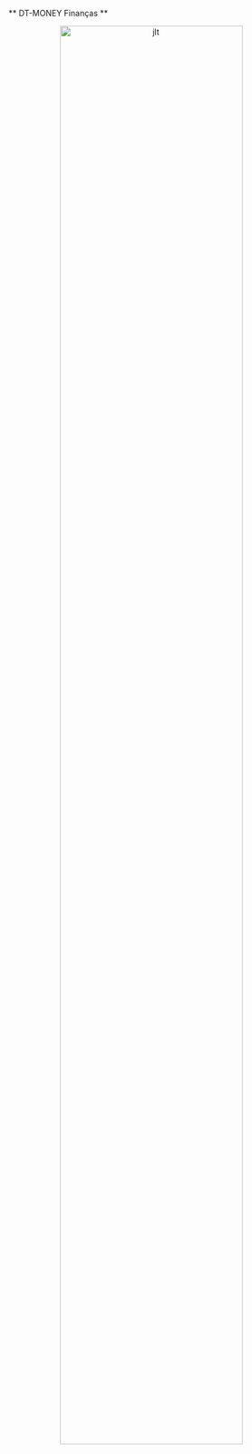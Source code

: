 ** DT-MONEY Finanças **

<p align="center">
  <img alt="jlt" src="./dt-money.pngf" width="80%">
</p>


